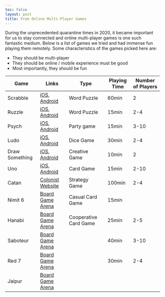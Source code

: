 ```yaml
---
toc: false
layout: post
title: Free Online Multi-Player Games
---
```


During the unprecedented quarantine times in 2020, it became important for us to stay connected and online multi-player games is one such fantastic medium. Below is a list of games we tried and had immense fun playing them remotely. Some characteristics of the games picked here are:
- They should be multi-player
- They should be online / mobile experience must be good
- Most importantly, they should be fun


| Game           | Links                                                                                                                                                                  | Type                  | Playing Time | Number of Players |
|----------------|------------------------------------------------------------------------------------------------------------------------------------------------------------------------|-----------------------|--------------|-------------------|
| Scrabble       | [iOS](https://apps.apple.com/us/app/words-with-friends-classic/id321916506), [Android](https://play.google.com/store/apps/details?id=com.zynga.words&hl=en_IN)         | Word Puzzle           | 60min       | 2                 |
| Ruzzle         | [iOS](https://apps.apple.com/us/app/ruzzle/id504265646), [Android](https://play.google.com/store/apps/details?id=se.maginteractive.rumble.free&hl=en_IN)               | Word Puzzle           | 15min        | 2-4               |
| Psych          | [iOS](https://apps.apple.com/us/app/psych-outwit-your-friends/id1005765746), [Android](https://play.google.com/store/apps/details?id=com.wb.goog.ellen.psych&hl=en_IN) | Party game            | 15min        | 3-10              |
| Ludo           | [iOS](https://apps.apple.com/in/app/ludo-king/id993090598), [Android](https://play.google.com/store/apps/details?id=com.ludo.king&hl=en_IN)                            | Dice Game             | 30min        | 2-4               |
| Draw Something | [iOS](https://apps.apple.com/us/app/draw-something-classic/id488628250), [Android](https://play.google.com/store/apps/details?id=com.omgpop.dstfree&hl=en_IN)          | Creative Game         | 10min        | 2                 |
| Uno            | [iOS](https://apps.apple.com/us/app/uno/id1344700142), [Android](https://play.google.com/store/apps/details?id=com.matteljv.uno&hl=en_IN)                              | Card Game             | 15min        | 2-10              |
| Catan          | [Colonist Website](https://colonist.io/)                                                                                                                               | Strategy Game         | 100min      | 2-4               |
| Nimit 6        | [Board Game Arena](https://boardgamearena.com/gamepanel?game=sechsnimmt)                                                                                               | Casual Card Game      | 15min        |                   |
| Hanabi         | [Board Game Arena](https://boardgamearena.com/gamepanel?game=hanabi)                                                                                                   | Cooperative Card Game | 25min        |       2-5         |
| Saboteur       | [Board Game Arena](https://boardgamearena.com/gamepanel?game=saboteur)                                                                                                 |                       | 40min        | 3-10              |
| Red 7          | [Board Game Arena](https://boardgamearena.com/gamepanel?game=redsevengame)                                                                                             |                       | 30min        |      2-4          |
| Jaipur         | [Board Game Arena](https://boardgamearena.com/gamepanel?game=jaipur)                                                                                                   |                       |              |                   |
